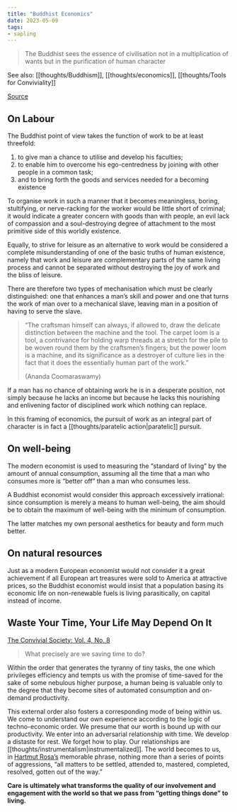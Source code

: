 ```yaml
---
title: "Buddhist Economics"
date: 2023-05-09
tags:
- sapling
---
```


> The Buddhist sees the essence of civilisation not in a multiplication of wants but in the purification of human character

See also: [[thoughts/Buddhism]], [[thoughts/economics]], [[thoughts/Tools for Conviviality]]

[Source](https://centerforneweconomics.org/publications/buddhist-economics/)

## On Labour
The Buddhist point of view takes the function of work to be at least threefold: 
1. to give man a chance to utilise and develop his faculties; 
2. to enable him to overcome his ego-centredness by joining with other people in a common task; 
3. and to bring forth the goods and services needed for a becoming existence

To organise work in such a manner that it becomes meaningless, boring, stultifying, or nerve-racking for the worker would be little short of criminal; it would indicate a greater concern with goods than with people, an evil lack of compassion and a soul-destroying degree of attachment to the most primitive side of this worldly existence.

Equally, to strive for leisure as an alternative to work would be considered a complete misunderstanding of one of the basic truths of human existence, namely that work and leisure are complementary parts of the same living process and cannot be separated without destroying the joy of work and the bliss of leisure.

There are therefore two types of mechanisation which must be clearly distinguished: one that enhances a man’s skill and power and one that turns the work of man over to a mechanical slave, leaving man in a position of having to serve the slave.

> “The craftsman himself can always, if allowed to, draw the delicate distinction between the machine and the tool. The carpet loom is a tool, a contrivance for holding warp threads at a stretch for the pile to be woven round them by the craftsmen’s fingers; but the power loom is a machine, and its significance as a destroyer of culture lies in the fact that it does the essentially human part of the work.”
> 
> (Ananda Coomaraswamy)

If a man has no chance of obtaining work he is in a desperate position, not simply because he lacks an income but because he lacks this nourishing and enlivening factor of disciplined work which nothing can replace.

In this framing of economics, the pursuit of work as an integral part of character is in fact a [[thoughts/paratelic action|paratelic]] pursuit.

## On well-being
The modern economist is used to measuring the “standard of living” by the amount of annual consumption, assuming all the time that a man who consumes more is “better off” than a man who consumes less.

A Buddhist economist would consider this approach excessively irrational: since consumption is merely a means to human well-being, the aim should be to obtain the maximum of well-being with the minimum of consumption.

The latter matches my own personal aesthetics for beauty and form much better.

## On natural resources
Just as a modern European economist would not consider it a great achievement if all European art treasures were sold to America at attractive prices, so the Buddhist economist would insist that a population basing its economic life on non-renewable fuels is living parasitically, on capital instead of income.

## Waste Your Time, Your Life May Depend On It
[The Convivial Society: Vol. 4, No. 8](https://theconvivialsociety.substack.com/p/waste-your-time-your-life-may-depend)

> What precisely are we saving time to do?

Within the order that generates the tyranny of tiny tasks, the one which privileges efficiency and tempts us with the promise of time-saved for the sake of some nebulous higher purpose, a human being is valuable only to the degree that they become sites of automated consumption and on-demand productivity.

This external order also fosters a corresponding mode of being within us. We come to understand our own experience according to the logic of techno-economic order. We presume that our worth is bound up with our productivity. We enter into an adversarial relationship with time. We develop a distaste for rest. We forget how to play. Our relationships are [[thoughts/instrumentalism|instrumentalized]]. The world becomes to us, in [Hartmut Rosa’s](https://theconvivialsociety.substack.com/p/the-paradox-of-control#details) memorable phrase, nothing more than a series of points of aggressions, “all matters to be settled, attended to, mastered, completed, resolved, gotten out of the way.”

**Care is ultimately what transforms the quality of our involvement and engagement with the world so that we pass from “getting things done” to living.**
